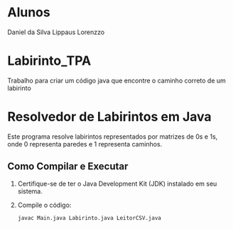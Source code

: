 # Alunos
Daniel da Silva Lippaus
Lorenzzo

# Labirinto_TPA
Trabalho para criar um código java que encontre o caminho correto de um labirinto

# Resolvedor de Labirintos em Java

Este programa resolve labirintos representados por matrizes de 0s e 1s, onde 0 representa paredes e 1 representa caminhos.

## Como Compilar e Executar

1. Certifique-se de ter o Java Development Kit (JDK) instalado em seu sistema.

2. Compile o código:
   ```bash
   javac Main.java Labirinto.java LeitorCSV.java
